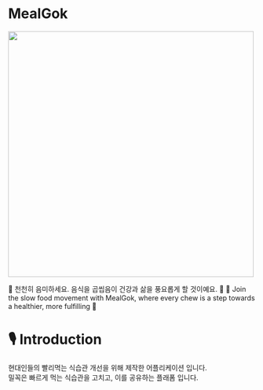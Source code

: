 # MealGok

<img src="https://github.com/MaraMincho/MealGok/assets/103064352/f4e19336-f576-413d-9755-b8c6dec89b9a" width="500">

🍚 천천히 음미하세요. 음식을 곱씹음이 건강과 삶을 풍요롭게 할 것이예요. 🍚 
🍚 Join the slow food movement with MealGok, where every chew is a step towards a healthier, more fulfilling 🍚 





# 🎙️ Introduction

현대인들의 빨리먹는 식습관 개선을 위해 제작한 어플리케이션 입니다. <br/> 밀꼭은 빠르게 먹는 식습관을 고치고, 이를 공유하는 플래폼 입니다.

<br/><br/>











#